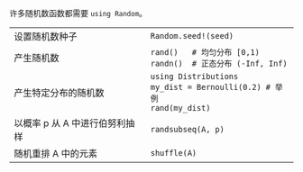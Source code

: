 许多随机数函数都需要 `using Random`。

|                               |                                                               |
| ----------------------------- | ------------------------------------------------------------- |
| 设置随机数种子                 | `Random.seed!(seed)`                                                 |
| 产生随机数                     | `rand()   # 均匀分布 [0,1)`<br>`randn()  # 正态分布 (-Inf, Inf)` |
| 产生特定分布的随机数            | `using Distributions`<br>`my_dist = Bernoulli(0.2) # 举例`<br>`rand(my_dist)` |
| 以概率 p 从 A 中进行伯努利抽样   | `randsubseq(A, p)`                                            |
| 随机重排 A 中的元素             | `shuffle(A)`                                                  |
